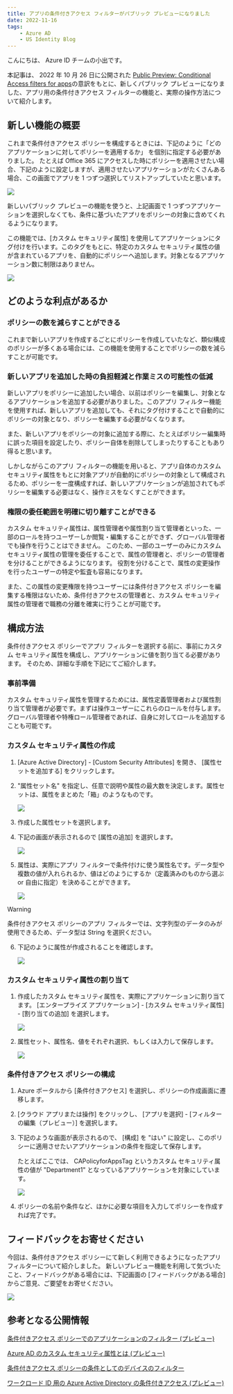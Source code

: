 ```yaml
---
title: アプリの条件付きアクセス フィルターがパブリック プレビューになりました
date: 2022-11-16
tags:
    - Azure AD
    - US Identity Blog
---
```




こんにちは、 Azure ID チームの小出です。

本記事は、 2022 年 10 月 26 日に公開された [Public Preview: Conditional Access filters for apps](https://techcommunity.microsoft.com/t5/microsoft-entra-azure-ad-blog/public-preview-conditional-access-filters-for-apps/ba-p/2365680)の意訳をもとに、新しくパブリック プレビューになりました、アプリ用の条件付きアクセス フィルターの機能と、実際の操作方法について紹介します。


## 新しい機能の概要

これまで条件付きアクセス ポリシーを構成するときには、下記のように「どのアプリケーションに対してポリシーを適用するか」 を個別に指定する必要がありました。
たとえば Office 365 にアクセスした時にポリシーを適用させたい場合、下記のように設定しますが、適用させたいアプリケーションがたくさんある場合、この画面でアプリを 1 つずつ選択してリストアップしていたと思います。

![](./ca-filter-for-apps/ca-filter-for-apps1.png)



新しいパブリック プレビューの機能を使うと、上記画面で 1 つずつアプリケーションを選択しなくても、条件に基づいたアプリをポリシーの対象に含めてくれるようになります。

この機能では、[カスタム セキュリティ属性] を使用してアプリケーションにタグ付けを行います。このタグをもとに、特定のカスタム セキュリティ属性の値が含まれているアプリを、自動的にポリシーへ追加します。対象となるアプリケーション数に制限はありません。

![](./ca-filter-for-apps/ca-filter-for-apps2.png)


## どのような利点があるか

### ポリシーの数を減らすことができる
これまで新しいアプリを作成するごとにポリシーを作成していたなど、類似構成のポリシーが多くある場合には、この機能を使用することでポリシーの数を減らすことが可能です。

### 新しいアプリを追加した時の負担軽減と作業ミスの可能性の低減
新しいアプリをポリシーに追加したい場合、以前はポリシーを編集し、対象となるアプリケーションを追加する必要がありました。このアプリ フィルター機能を使用すれば、新しいアプリを追加しても、それにタグ付けすることで自動的にポリシーの対象となり、ポリシーを編集する必要がなくなります。

また、新しいアプリをポリシーの対象に追加する際に、たとえばポリシー編集時に誤った項目を設定したり、ポリシー自体を削除してしまったりすることもあり得ると思います。

しかしながらこのアプリ フィルターの機能を用いると、アプリ自体のカスタム セキュリティ属性をもとに対象アプリが自動的にポリシーの対象として構成されるため、ポリシーを一度構成すれば、新しいアプリケーションが追加されてもポリシーを編集する必要はなく、操作ミスをなくすことができます。

### 権限の委任範囲を明確に切り離すことができる
カスタム セキュリティ属性は、属性管理者や属性割り当て管理者といった、一部のロールを持つユーザーしか閲覧・編集することができず、グローバル管理者でも操作を行うことはできません。
このため、一部のユーザーのみにカスタム セキュリティ属性の管理を委任することで、属性の管理者と、ポリシーの管理者を分けることができるようになります。
役割を分けることで、属性の変更操作を行ったユーザーの特定や監査も容易になります。

また、この属性の変更権限を持つユーザーには条件付きアクセス ポリシーを編集する権限はないため、条件付きアクセスの管理者と、カスタム セキュリティ属性の管理者で職務の分離を確実に行うことが可能です。 

## 構成方法

条件付きアクセス ポリシーでアプリ フィルターを選択する前に、事前にカスタム セキュリティ属性を構成し、アプリケーションに値を割り当てる必要があります。
そのため、詳細な手順を下記にてご紹介します。

### 事前準備

カスタム セキュリティ属性を管理するためには、属性定義管理者および属性割り当て管理者が必要です。まずは操作ユーザーにこれらのロールを付与します。
グローバル管理者や特権ロール管理者であれば、自身に対してロールを追加することも可能です。

### カスタム セキュリティ属性の作成

1. [Azure Active Directory] - [Custom Security Attributes] を開き、 [属性セットを追加する] をクリックします。
2. "属性セット名" を指定し、任意で説明や属性の最大数を決定します。属性セットは、属性をまとめた「箱」のようなものです。

    ![](./ca-filter-for-apps/ca-filter-for-apps3.png)

3. 作成した属性セットを選択します。
4. 下記の画面が表示されるので [属性の追加] を選択します。

    ![](./ca-filter-for-apps/ca-filter-for-apps4.png)

5. 属性は、実際にアプリ フィルターで条件付けに使う属性名です。データ型や複数の値が入れられるか、値はどのようにするか（定義済みのものから選ぶ or 自由に指定）を決めることができます。

    ![](./ca-filter-for-apps/ca-filter-for-apps5.png)

> [!WARNING]
> 条件付きアクセス ポリシーのアプリ フィルターでは、文字列型のデータのみが使用できるため、データ型は String を選択ください。


6. 下記のように属性が作成されることを確認します。


    ![](./ca-filter-for-apps/ca-filter-for-apps6.png)

### カスタム セキュリティ属性の割り当て

1. 作成したカスタム セキュリティ属性を、実際にアプリケーションに割り当てます。 [エンタープライズ アプリケーション] - [カスタム セキュリティ属性] - [割り当ての追加] を選択します。

    ![](./ca-filter-for-apps/ca-filter-for-apps7.png)

2. 属性セット、属性名、値をそれぞれ選択、もしくは入力して保存します。

    ![](./ca-filter-for-apps/ca-filter-for-apps8.png)

### 条件付きアクセス ポリシーの構成

1. Azure ポータルから [条件付きアクセス] を選択し、ポリシーの作成画面に遷移します。
2. [クラウド アプリまたは操作] をクリックし、 [アプリを選択] - [フィルターの編集（プレビュー）] を選択します。
3. 下記のような画面が表示されるので、 [構成] を "はい" に設定し、このポリシーに適用させたいアプリケーションの条件を指定して保存します。

    たとえばここでは、 CAPolicyforAppsTag というカスタム セキュリティ属性の値が "Department1" となっているアプリケーションを対象にしています。

    ![](./ca-filter-for-apps/ca-filter-for-apps9.png)

4. ポリシーの名前や条件など、ほかに必要な項目を入力してポリシーを作成すれば完了です。


## フィードバックをお寄せください

今回は、条件付きアクセス ポリシーにて新しく利用できるようになったアプリ フィルターについて紹介しました。
新しいプレビュー機能を利用して気づいたこと、フィードバックがある場合には、下記画面の [フィードバックがある場合] からご意見、ご要望をお寄せください。

  ![](./ca-filter-for-apps/ca-filter-for-apps10.png)

## 参考となる公開情報
[条件付きアクセス ポリシーでのアプリケーションのフィルター (プレビュー)](https://learn.microsoft.com/ja-jp/azure/active-directory/conditional-access/concept-filter-for-applications)

[Azure AD のカスタム セキュリティ属性とは (プレビュー)](https://learn.microsoft.com/ja-jp/azure/active-directory/fundamentals/custom-security-attributes-overview)

[条件付きアクセス ポリシーの条件としてのデバイスのフィルター](https://learn.microsoft.com/ja-jp/azure/active-directory/conditional-access/concept-condition-filters-for-devices)

[ワークロード ID 用の Azure Active Directory の条件付きアクセス (プレビュー)](https://learn.microsoft.com/ja-jp/azure/active-directory/conditional-access/workload-identity)
